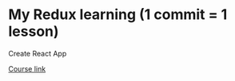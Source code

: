 # My Redux learning (1 commit = 1 lesson)
Create React App

[Course link](https://www.youtube.com/playlist?list=PLIcAMDxr6tprSzqKmfhDiW00GWbDcs8lE)